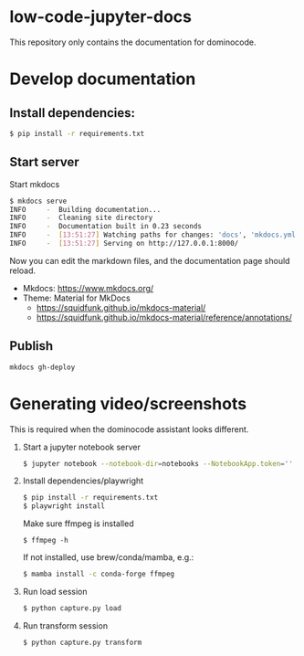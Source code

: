 # low-code-jupyter-docs

This repository only contains the documentation for dominocode.

# Develop documentation

## Install dependencies:
```bash
$ pip install -r requirements.txt
```

## Start server
Start mkdocs
```bash
$ mkdocs serve
INFO     -  Building documentation...
INFO     -  Cleaning site directory
INFO     -  Documentation built in 0.23 seconds
INFO     -  [13:51:27] Watching paths for changes: 'docs', 'mkdocs.yml'
INFO     -  [13:51:27] Serving on http://127.0.0.1:8000/
```

Now you can edit the markdown files, and the documentation page should reload.

  * Mkdocs: https://www.mkdocs.org/
  * Theme: Material for MkDocs
     *  https://squidfunk.github.io/mkdocs-material/
     *  https://squidfunk.github.io/mkdocs-material/reference/annotations/


## Publish

```bash
mkdocs gh-deploy
```

# Generating video/screenshots

This is required when the dominocode assistant looks different.

 1. Start a jupyter notebook server
    ```bash
    $ jupyter notebook --notebook-dir=notebooks --NotebookApp.token='' --port=11111 --no-browser
    ```

 2. Install dependencies/playwright

    ```bash
    $ pip install -r requirements.txt
    $ playwright install
    ```
    Make sure ffmpeg is installed
    ```
    $ ffmpeg -h
    ```
    If not installed, use brew/conda/mamba, e.g.:
    ```bash
    $ mamba install -c conda-forge ffmpeg 
    ```
3. Run load session
    ```bash
    $ python capture.py load
    ```
4. Run transform session
    ```bash
    $ python capture.py transform
    ```


